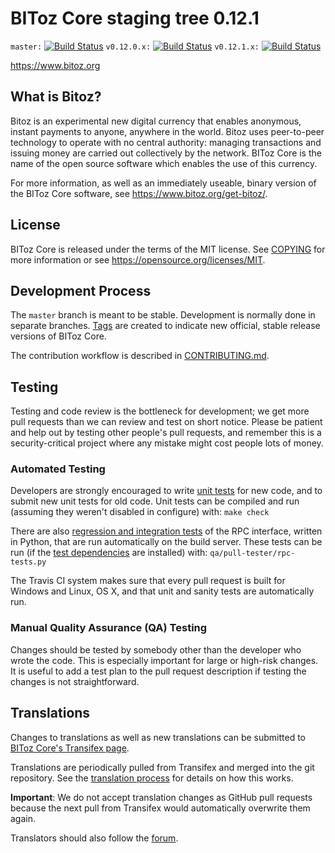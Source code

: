 BIToz Core staging tree 0.12.1
===============================

`master:` [![Build Status](https://travis-ci.org/bitozpay/bitoz.svg?branch=master)](https://travis-ci.org/bitozpay/bitoz) `v0.12.0.x:` [![Build Status](https://travis-ci.org/bitozpay/bitoz.svg?branch=v0.12.0.x)](https://travis-ci.org/bitozpay/bitoz/branches) `v0.12.1.x:` [![Build Status](https://travis-ci.org/bitozpay/bitoz.svg?branch=v0.12.1.x)](https://travis-ci.org/bitozpay/bitoz/branches)

https://www.bitoz.org


What is Bitoz?
----------------

Bitoz is an experimental new digital currency that enables anonymous, instant
payments to anyone, anywhere in the world. Bitoz uses peer-to-peer technology
to operate with no central authority: managing transactions and issuing money
are carried out collectively by the network. BIToz Core is the name of the open
source software which enables the use of this currency.

For more information, as well as an immediately useable, binary version of
the BIToz Core software, see https://www.bitoz.org/get-bitoz/.


License
-------

BIToz Core is released under the terms of the MIT license. See [COPYING](COPYING) for more
information or see https://opensource.org/licenses/MIT.

Development Process
-------------------

The `master` branch is meant to be stable. Development is normally done in separate branches.
[Tags](https://github.com/bitozpay/bitoz/tags) are created to indicate new official,
stable release versions of BIToz Core.

The contribution workflow is described in [CONTRIBUTING.md](CONTRIBUTING.md).

Testing
-------

Testing and code review is the bottleneck for development; we get more pull
requests than we can review and test on short notice. Please be patient and help out by testing
other people's pull requests, and remember this is a security-critical project where any mistake might cost people
lots of money.

### Automated Testing

Developers are strongly encouraged to write [unit tests](/doc/unit-tests.md) for new code, and to
submit new unit tests for old code. Unit tests can be compiled and run
(assuming they weren't disabled in configure) with: `make check`

There are also [regression and integration tests](/qa) of the RPC interface, written
in Python, that are run automatically on the build server.
These tests can be run (if the [test dependencies](/qa) are installed) with: `qa/pull-tester/rpc-tests.py`

The Travis CI system makes sure that every pull request is built for Windows
and Linux, OS X, and that unit and sanity tests are automatically run.

### Manual Quality Assurance (QA) Testing

Changes should be tested by somebody other than the developer who wrote the
code. This is especially important for large or high-risk changes. It is useful
to add a test plan to the pull request description if testing the changes is
not straightforward.

Translations
------------

Changes to translations as well as new translations can be submitted to
[BIToz Core's Transifex page](https://www.transifex.com/projects/p/bitoz/).

Translations are periodically pulled from Transifex and merged into the git repository. See the
[translation process](doc/translation_process.md) for details on how this works.

**Important**: We do not accept translation changes as GitHub pull requests because the next
pull from Transifex would automatically overwrite them again.

Translators should also follow the [forum](https://www.bitoz.org/forum/topic/bitoz-worldwide-collaboration.88/).
